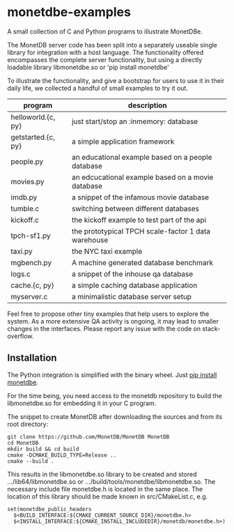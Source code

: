 # monetdbe-examples
A small collection of C and Python programs to illustrate MonetDBe.

The MonetDB server code has been split into a separately useable single library
for integration with a host language.
The functionality offered encompasses the complete server functionality, but using
a directly loadable library libmonetdbe.so or 'pip install monetdbe'

To illustrate the functionality, and give a bootstrap for users to use it in their
daily life, we collected a handful of small examples to try it out.

| program | description|
| ------------- | ----------------------------------------------------------- |
| helloworld.{c, py}  |just start/stop an :inmemory: database |
| getstarted.{c, py}  |a simple application framework |
| people.py |an educational example based on a people  database |
| movies.py |an edcucational example based on a movie  database |
| imdb.py |a snippet of the infamous movie database |
| tumble.c    |switching between different databases|
| kickoff.c    |the kickoff example to test part of the api|
| tpch-sf1.py |the prototypical TPCH scale-factor 1 data warehouse|
| taxi.py |the NYC taxi example  |
| mgbench.py | A machine generated database benchmark |
| logs.c | a snippet of the inhouse qa database |
| cache.{c, py}  |a simple caching database application |
| myserver.c | a minimalistic database server setup |

Feel free to propose other tiny examples that help users to explore the system.
As a more extensive QA activity is ongoing, it may lead to smaller changes in the
interfaces. Please report any issue with the code on stack-overflow.

## Installation
The Python integration is simplified with the binary wheel.
Just [pip install monetdbe](https://pypi.org/project/monetdbe/).

For the time being, you need access to the monetdb repository to build the libmonetdbe.so
for embedding it in your C program.

The snippet to create MonetDB after downloading the sources and from its root directory:

```
git clone https://github.com/MonetDB/MonetDB MonetDB
cd MonetDB
mkdir build && cd build
cmake -DCMAKE_BUILD_TYPE=Release ..
cmake --build .
```

This results in the libmonetdbe.so library to be created and stored  .../lib64/libmonetdbe.so
or .../build/tools/monetdbe/libmonetdbe.so. The necessary include file monetdbe.h is located
in the same place.
The location of this library should be made known in src/CMakeList.c, e.g.

```
set(monetdbe_public_headers
  $<BUILD_INTERFACE:${CMAKE_CURRENT_SOURCE_DIR}/monetdbe.h>
  $<INSTALL_INTERFACE:${CMAKE_INSTALL_INCLUDEDIR}/monetdb/monetdbe.h>)
```
